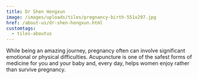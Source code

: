 ```yaml
---
title: Dr Shen Hongxun
image: /images/uploads/tiles/pregnancy-birth-551x297.jpg
href: /about-us/dr-shen-hongxun.html
customtags:
  - tiles-aboutus
---
```

While being an amazing journey, pregnancy often can involve significant emotional or physical difficulties. Acupuncture is one of the safest forms of medicine for you and your baby and, every day, helps women enjoy rather than survive pregnancy.
